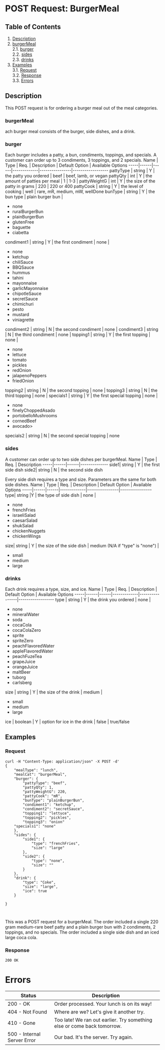 # POST Request: BurgerMeal

## Table of Contents
1. [Description](#description)
2. [burgerMeal](#burgerMeal)  
2.1. [burger](#burger)  
2.2. [sides](#sides)  
2.3. [drinks](#drinks)
3. [Examples](#examples)  
3.1. [Request](#request)    
3.2. [Response](#response)  
3.3. [Errors](#errors)    

## Description

This POST request is for ordering a burger meal out of the meal categories. 

### burgerMeal 
ach burger meal consists of the burger, side dishes, and a drink.

### burger   
Each burger includes a patty, a bun, condiments, toppings, and specials. A customer can order up to 3 condiments, 3 toppings, and 2 specials.
Name | Type | Req. | Description | Default Option | Available Options
-----|------|------|-------------|----------------|------------------
pattyType | string | Y | the patty you ordered | beef | beef, lamb, or vegan
pattyQty | int | Y | the amount of patties per meal | 1 |  1-3 |
pattyWeightG | int | Y | the size of the patty in grams | 220 | 220 or 400 
pattyCook | string | Y | the level of cooking | well | rare, mR, medium, mW, wellDone
bunType | string | Y | the bun type | plain burger bun | <ul><li>none</li><li>ruralBurgerBun</li><li>plainBurgerBun</li><li>glutenFree</li><li>baguette</li><li>ciabetta</li></ul>
condiment1 | string | Y | the first condiment | none | <ul><li>none</li><li>ketchup</li><li>chiliSauce</li><li>BBQSauce</li><li>hummus</li><li>tahini</li><li>mayonnaise</li><li>garlicMayonnaise</li><li>chipotleSauce</li><li>secretSauce</li><li>chimichuri</li><li>pesto</li><li>mustard</li><li>viniagrette</li></ul>
condiment2 | string | N | the second condiment | none |
condiment3 | string | N | the third condiment | none |
topping1 | string | Y | the first topping | none | <ul><li>none</li><li>lettuce</li><li>tomato</li><li>pickles</li><li>redOnion</li><li>jalapenoPeppers</li><li>friedOnion</li></ul>
topping2 | string | N | the second topping | none | 
topping3 | string | N | the third topping | none |
specials1 | string | Y | the first special topping | none | <ul><li>none</li><li>finelyChoppedAsado</li><li>portobelloMushrooms</li><li>cornedBeef</li><li>avocado></li></ul>
specials2 | string | N | the second special topping | none

### sides
A customer can order up to two side dishes per burgerMeal. 
Name | Type | Req. | Description 
-----|------|------|--------------
side1| string | Y | the first side dish
side2| string | N | the second side dish  

Every side dish requires a type and size. Parameters are the same for both side dishes.
Name | Type | Req. | Description | Default Option | Available Options
-----|------|------|-------------|----------------|----------------
type| string |Y | the type of side dish | none | <ul><li>none</li><li>frenchFries</li><li>israeliSalad</li><li>caesarSalad</li><li>shukSalad</li><li>chickenNuggets</li><li>chickenWings</li></ul>
size| string | Y | the size of the side dish | medium (N/A if "type" is "none") | <ul><li>small</li><li>medium</li><li>large</li></ul>

### drinks
Each drink requires a type, size, and ice.
Name | Type | Req. | Description | Default Option | Available Options
-----|------|------|-------------|----------------|------------------
type | string | Y | the drink you ordered | none | <ul><li>none</li><li>mineralWater</li><li>soda</li><li>cocaCola</li><li>cocaColaZero</li><li>sprite</li><li>spriteZero</li><li>peachFlavoredWater</li><li>appleFlavoredWater</li><li>peachFuzeTea</li><li>grapeJuice</li><li>orangeJuice</li><li>maltBeer</li><li>tuborg</li><li>carlsberg</li></ul> 
size | string | Y | the size of the drink | medium | <ul><li>small</li><li>medium</li><li>large</li></ul>
ice | boolean | Y | option for ice in the drink | false | true/false

## Examples
### Request

```
curl -H "Content-Type: application/json" -X POST -d'
{
	"mealType": "lunch",
	"mealCat": "burgerMeal",
	"burger": {
		"pattyType": "beef",
		"pattyQty": 1,
		"pattyWeightG": 220,
		"pattyCook": "mR",
		"bunType": "plainBurgerBun",
		"condiment1": "ketchup",
		"condiment2": "secretSauce",
		"topping1": "lettuce",
		"topping2": "pickles",
		"topping3": "onion"
    "specials1": "none"
	},
	"sides": {
		"side1": {
			"type": "frenchFries",
			"size": "large"
		},
		"side2": {
			"type": "none",
			"size": ""
		}
	},
	"drink": {
		"type": "Coke",
		"size": "large",
		"ice": true
	}

}



```

This was a POST request for a burgerMeal. The order included a single 220 gram medium-rare beef patty and a plain burger bun with 2 condiments, 2 toppings, and no specials. The order included a single side dish and an iced large coca cola. 

### Response

```
200 OK
```
# Errors
Status | Description
-------|------------
200 - OK | Order processed. Your lunch is on its way!
404 - Not Found | Where are we? Let's give it another try.
410 - Gone | Too late! We ran out earlier. Try something else or come back tomorrow.
500 - Internal Server Error | Our bad. It's the server. Try again.


